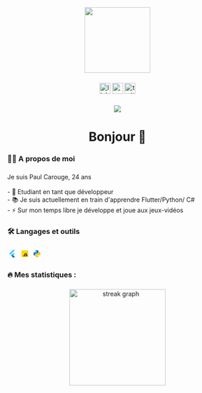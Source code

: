 <div align="center">
  <img height="150" src="https://camo.githubusercontent.com/62da68eb62b1e5f175f7d1f0191dd89a653d7908feb22d37d4a0ab07365d6791/68747470733a2f2f6d656469612e67697068792e636f6d2f6d656469612f4d3967624264396e6244724f5475314d71782f67697068792e676966"  />
</div>

###

<div align="center">
  <img src="https://img.shields.io/static/v1?message=LinkedIn&logo=linkedin&label=&color=0077B5&logoColor=white&labelColor=&style=for-the-badge" height="25" alt="linkedin logo"  />
  <img src="https://img.shields.io/static/v1?message=Youtube&logo=youtube&label=&color=FF0000&logoColor=white&labelColor=&style=for-the-badge" height="25" alt="youtube logo"  />
  <img src="https://img.shields.io/static/v1?message=Twitter&logo=twitter&label=&color=1DA1F2&logoColor=white&labelColor=&style=for-the-badge" height="25" alt="twitter logo"  />
</div>

###

<div align="center">
  <img src="https://visitor-badge.laobi.icu/badge?page_id=maurodesouza.maurodesouza&"  />
</div>

###

<h1 align="center">Bonjour 👋</h1>

###

<h3 align="left">👩‍💻  A propos de moi</h3>

###

<p align="left">Je suis Paul Carouge, 24 ans<br><br>- 🔭 Etudiant en tant que développeur <br>- 📚 Je suis actuellement en train d'apprendre Flutter/Python/ C# <br>- ⚡ Sur mon temps libre je développe et joue aux jeux-vidéos </p>

###

<h3 align="left">🛠 Langages et outils</h3>

###

<div align="left">
  <svg id='Flutter_24' width='24' height='24' viewBox='0 0 24 24' xmlns='http://www.w3.org/2000/svg' xmlns:xlink='http://www.w3.org/1999/xlink'><rect width='24' height='24' stroke='none' fill='#000000' opacity='0'/>


<g transform="matrix(0.42 0 0 0.42 12 12)" >
<g style="" >
<g transform="matrix(1 0 0 1 -2 -7)" >
<polygon style="stroke: none; stroke-width: 1; stroke-dasharray: none; stroke-linecap: butt; stroke-dashoffset: 0; stroke-linejoin: miter; stroke-miterlimit: 4; fill: rgb(64,196,255); fill-rule: nonzero; opacity: 1;" points="4,-13 -16,7 -10,13 16,-13 " />
</g>
<g transform="matrix(1 0 0 1 5.5 3.5)" >
<polygon style="stroke: none; stroke-width: 1; stroke-dasharray: none; stroke-linecap: butt; stroke-dashoffset: 0; stroke-linejoin: miter; stroke-miterlimit: 4; fill: rgb(64,196,255); fill-rule: nonzero; opacity: 1;" points="8.5,-5.5 -2.5,5.5 -8.5,-0.5 -3.5,-5.5 " />
</g>
<g transform="matrix(0.71 -0.71 0.71 0.71 -3 9)" >
<rect style="stroke: none; stroke-width: 1; stroke-dasharray: none; stroke-linecap: butt; stroke-dashoffset: 0; stroke-linejoin: miter; stroke-miterlimit: 4; fill: rgb(3,169,244); fill-rule: nonzero; opacity: 1;" x="-4.2425" y="-4.2425" rx="0" ry="0" width="8.485" height="8.485" />
</g>
<g transform="matrix(1 0 0 1 5.5 14.5)" >
<polygon style="stroke: none; stroke-width: 1; stroke-dasharray: none; stroke-linecap: butt; stroke-dashoffset: 0; stroke-linejoin: miter; stroke-miterlimit: 4; fill: rgb(1,87,155); fill-rule: nonzero; opacity: 1;" points="8.5,5.5 -3.5,5.5 -8.5,0.5 -2.5,-5.5 " />
</g>
<g transform="matrix(1 0 0 1 1.5 12)" >
<polygon style="stroke: none; stroke-width: 1; stroke-dasharray: none; stroke-linecap: butt; stroke-dashoffset: 0; stroke-linejoin: miter; stroke-miterlimit: 4; fill: rgb(8,73,148); fill-rule: nonzero; opacity: 1;" points="-4.5,3 4.5,0 1.5,-3 " />
</g>
</g>
</g>
</svg>
<svg id='JavaScript_24' width='24' height='24' viewBox='0 0 24 24' xmlns='http://www.w3.org/2000/svg' xmlns:xlink='http://www.w3.org/1999/xlink'><rect width='24' height='24' stroke='none' fill='#000000' opacity='0'/>


<g transform="matrix(0.42 0 0 0.42 12 12)" >
<g style="" >
<g transform="matrix(1 0 0 1 0 0)" >
<path style="stroke: none; stroke-width: 1; stroke-dasharray: none; stroke-linecap: butt; stroke-dashoffset: 0; stroke-linejoin: miter; stroke-miterlimit: 4; fill: rgb(255,214,0); fill-rule: nonzero; opacity: 1;" transform=" translate(-24, -24)" d="M 6 42 L 6 6 L 42 6 L 42 42 L 6 42 z" stroke-linecap="round" />
</g>
<g transform="matrix(1 0 0 1 2.67 6)" >
<path style="stroke: none; stroke-width: 1; stroke-dasharray: none; stroke-linecap: butt; stroke-dashoffset: 0; stroke-linejoin: miter; stroke-miterlimit: 4; fill: rgb(0,0,1); fill-rule: nonzero; opacity: 1;" transform=" translate(-26.67, -30)" d="M 29.538 32.947 C 30.23 34.071000000000005 30.982 35.148 32.575 35.148 C 33.913000000000004 35.148 34.615 34.483000000000004 34.615 33.563 C 34.615 32.462 33.889 32.071000000000005 32.417 31.430000000000003 L 31.610000000000003 31.086000000000002 C 29.281000000000002 30.098000000000003 27.732000000000003 28.860000000000003 27.732000000000003 26.245 C 27.732000000000003 23.835 29.577 22.001 32.46 22.001 C 34.513 22.001 35.988 22.712 37.052 24.574 L 34.538 26.181 C 33.985 25.193 33.38699999999999 24.804000000000002 32.459999999999994 24.804000000000002 C 31.513999999999992 24.804000000000002 30.914999999999992 25.401000000000003 30.914999999999992 26.181 C 30.914999999999992 27.145 31.514999999999993 27.535 32.89999999999999 28.132 L 33.706999999999994 28.476000000000003 C 36.452 29.645 38 30.839 38 33.523 C 38 36.415 35.716 38 32.65 38 C 29.651 38 27.948 36.495 27 34.632 L 29.538 32.947 z M 17.952 33.029 C 18.458000000000002 33.935 19.227 34.632000000000005 20.333000000000002 34.632000000000005 C 21.391000000000002 34.632000000000005 22.000000000000004 34.214000000000006 22.000000000000004 32.589000000000006 L 22.000000000000004 22 L 25.333000000000006 22 L 25.333000000000006 33.101 C 25.333000000000006 36.467999999999996 23.380000000000006 38 20.528000000000006 38 C 17.951000000000008 38 16.091000000000005 36.254 15.333000000000006 34.632 L 17.952 33.029 z" stroke-linecap="round" />
</g>
</g>
</g>
</svg>
<svg id='Python_24' width='24' height='24' viewBox='0 0 24 24' xmlns='http://www.w3.org/2000/svg' xmlns:xlink='http://www.w3.org/1999/xlink'><rect width='24' height='24' stroke='none' fill='#000000' opacity='0'/>


<g transform="matrix(0.42 0 0 0.42 12 12)" >
<g style="" >
<g transform="matrix(1 0 0 1 -5.94 -4.5)" >
<path style="stroke: none; stroke-width: 1; stroke-dasharray: none; stroke-linecap: butt; stroke-dashoffset: 0; stroke-linejoin: miter; stroke-miterlimit: 4; fill: rgb(2,119,189); fill-rule: nonzero; opacity: 1;" transform=" translate(-18.06, -19.5)" d="M 24.047 5 C 22.492 5.005 21.414 5.142 20.111 5.367 C 16.263 6.037 15.562000000000001 7.444 15.562000000000001 10.036999999999999 L 15.562000000000001 14 L 24.562 14 L 24.562 16 L 15.22 16 L 10.870000000000001 16 C 8.234000000000002 16 5.927000000000001 17.242 5.196000000000001 20.219 C 4.370000000000001 23.636000000000003 4.333 25.776000000000003 5.196000000000001 29.344 C 5.851 32.005 7.294 34 9.931 34 L 13.562999999999999 34 L 13.562999999999999 28.896 C 13.562999999999999 25.93 16.249 23 19.326999999999998 23 L 26.563 23 C 29.086 23 31.563 21.137999999999998 31.563 18.623 L 31.563 10.037 C 31.563 7.598000000000001 29.804 5.774000000000001 27.345 5.365000000000001 C 27.406 5.359 25.589 4.994 24.047 5 z M 19.063 9 C 19.884 9 20.563 9.677 20.563 10.502 C 20.563 11.335 19.884 12 19.063 12 C 18.226 12 17.563 11.336 17.563 10.502 C 17.563 9.68 18.226 9 19.063 9 z" stroke-linecap="round" />
</g>
<g transform="matrix(1 0 0 1 5.06 4.5)" >
<path style="stroke: none; stroke-width: 1; stroke-dasharray: none; stroke-linecap: butt; stroke-dashoffset: 0; stroke-linejoin: miter; stroke-miterlimit: 4; fill: rgb(255,193,7); fill-rule: nonzero; opacity: 1;" transform=" translate(-29.06, -28.5)" d="M 23.078 43 C 24.633 42.995 25.711 42.858 27.014 42.633 C 30.862 41.963 31.563 40.556000000000004 31.563 37.963 L 31.563 34 L 22.563 34 L 22.563 32 L 31.906 32 L 36.256 32 C 38.892 32 41.199 30.758 41.93 27.781 C 42.756 24.363999999999997 42.793 22.223999999999997 41.93 18.656 C 41.274 15.995 39.831 14 37.194 14 L 33.562000000000005 14 L 33.562000000000005 19.104 C 33.562000000000005 22.07 30.876000000000005 25 27.798000000000005 25 L 20.562000000000005 25 C 18.039000000000005 25 15.562000000000005 26.862000000000002 15.562000000000005 29.377 L 15.562000000000005 37.963 C 15.562000000000005 40.402 17.321000000000005 42.226 19.780000000000005 42.635 C 19.719 42.641 21.536 43.006 23.078 43 z M 28.063 39 C 27.241999999999997 39 26.563 38.323 26.563 37.498 C 26.563 36.665 27.241999999999997 36 28.063 36 C 28.9 36 29.563 36.664 29.563 37.498 C 29.563 38.32 28.899 39 28.063 39 z" stroke-linecap="round" />
</g>
</g>
</g>
</svg>
</div>

###

<h3 align="left">🔥   Mes statistiques :</h3>

###

<div align="center">
  <img src="https://streak-stats.demolab.com?user=offHePaul&locale=en&mode=daily&theme=dark&hide_border=false&border_radius=5&order=3" height="220" alt="streak graph"  />
</div>

###
